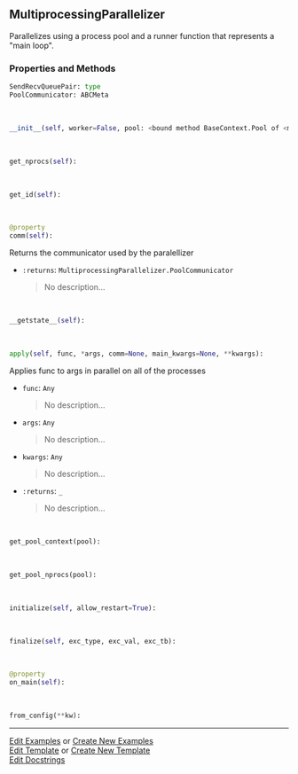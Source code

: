 ## <a id="McUtils.Parallelizers.Parallelizers.MultiprocessingParallelizer">MultiprocessingParallelizer</a>
Parallelizes using a  process pool and a runner
function that represents a "main loop".

### Properties and Methods
```python
SendRecvQueuePair: type
PoolCommunicator: ABCMeta
```
<a id="McUtils.Parallelizers.Parallelizers.MultiprocessingParallelizer.__init__" class="docs-object-method">&nbsp;</a>
```python
__init__(self, worker=False, pool: <bound method BaseContext.Pool of <multiprocessing.context.DefaultContext instance>> = None, context=None, manager=None, logger=None, comm=None, initialization_timeout=0.5, **kwargs): 
```

<a id="McUtils.Parallelizers.Parallelizers.MultiprocessingParallelizer.get_nprocs" class="docs-object-method">&nbsp;</a>
```python
get_nprocs(self): 
```

<a id="McUtils.Parallelizers.Parallelizers.MultiprocessingParallelizer.get_id" class="docs-object-method">&nbsp;</a>
```python
get_id(self): 
```

<a id="McUtils.Parallelizers.Parallelizers.MultiprocessingParallelizer.comm" class="docs-object-method">&nbsp;</a>
```python
@property
comm(self): 
```
Returns the communicator used by the paralellizer
- `:returns`: `MultiprocessingParallelizer.PoolCommunicator`
    >No description...

<a id="McUtils.Parallelizers.Parallelizers.MultiprocessingParallelizer.__getstate__" class="docs-object-method">&nbsp;</a>
```python
__getstate__(self): 
```

<a id="McUtils.Parallelizers.Parallelizers.MultiprocessingParallelizer.apply" class="docs-object-method">&nbsp;</a>
```python
apply(self, func, *args, comm=None, main_kwargs=None, **kwargs): 
```
Applies func to args in parallel on all of the processes
- `func`: `Any`
    >No description...
- `args`: `Any`
    >No description...
- `kwargs`: `Any`
    >No description...
- `:returns`: `_`
    >No description...

<a id="McUtils.Parallelizers.Parallelizers.MultiprocessingParallelizer.get_pool_context" class="docs-object-method">&nbsp;</a>
```python
get_pool_context(pool): 
```

<a id="McUtils.Parallelizers.Parallelizers.MultiprocessingParallelizer.get_pool_nprocs" class="docs-object-method">&nbsp;</a>
```python
get_pool_nprocs(pool): 
```

<a id="McUtils.Parallelizers.Parallelizers.MultiprocessingParallelizer.initialize" class="docs-object-method">&nbsp;</a>
```python
initialize(self, allow_restart=True): 
```

<a id="McUtils.Parallelizers.Parallelizers.MultiprocessingParallelizer.finalize" class="docs-object-method">&nbsp;</a>
```python
finalize(self, exc_type, exc_val, exc_tb): 
```

<a id="McUtils.Parallelizers.Parallelizers.MultiprocessingParallelizer.on_main" class="docs-object-method">&nbsp;</a>
```python
@property
on_main(self): 
```

<a id="McUtils.Parallelizers.Parallelizers.MultiprocessingParallelizer.from_config" class="docs-object-method">&nbsp;</a>
```python
from_config(**kw): 
```





___

[Edit Examples](https://github.com/McCoyGroup/McUtils/edit/edit/ci/examples/ci/docs/McUtils/Parallelizers/Parallelizers/MultiprocessingParallelizer.md) or 
[Create New Examples](https://github.com/McCoyGroup/McUtils/new/edit/?filename=ci/examples/ci/docs/McUtils/Parallelizers/Parallelizers/MultiprocessingParallelizer.md) <br/>
[Edit Template](https://github.com/McCoyGroup/McUtils/edit/edit/ci/docs/ci/docs/McUtils/Parallelizers/Parallelizers/MultiprocessingParallelizer.md) or 
[Create New Template](https://github.com/McCoyGroup/McUtils/new/edit/?filename=ci/docs/templates/ci/docs/McUtils/Parallelizers/Parallelizers/MultiprocessingParallelizer.md) <br/>
[Edit Docstrings](https://github.com/McCoyGroup/McUtils/edit/edit/McUtils/Parallelizers/Parallelizers.py?message=Update%20Docs)